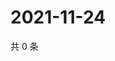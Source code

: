 # 2021-11-24

共 0 条

<!-- BEGIN WEIBO -->
<!-- 最后更新时间 Wed Nov 24 2021 20:01:09 GMT+0800 (China Standard Time) -->

<!-- END WEIBO -->
